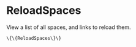 ReloadSpaces
============

View a list of all spaces, and links to reload them.

~~~~ {.sourceCode .python}
\{\{ReloadSpaces\}\}
~~~~
